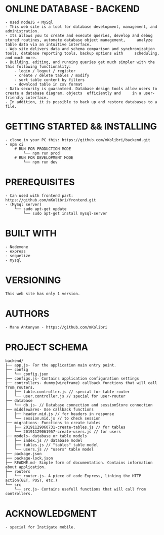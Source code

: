 # ONLINE DATABASE - BACKEND
    - Used nodeJS + MySql
    - This web site is a tool for database development, management, and administration.
    - Its allows you to create and execute queries, develop and debug stored routines, automate database object management,     analyze table data via an intuitive interface.
    - Web site delivers data and schema comparison and synchronization tools, database reporting tools, backup options with     scheduling, and much more.
    - Building, editing, and running queries get much simpler with the this following functionality:
        - login / logout / register
        - create / delete tables / modify
        - sort table content by filters
        - download table in csv format
    - Data security is guaranteed. Database design tools allow users to create a database diagram, objects  efficiently and     in a user-friendly interface.
    - In addition, it is possible to back up and restore databases to a file.

# GETTING STARTED && INSTALLING
    - clone in your PC this: https://github.com/mKolibri/backend.git
    - npm ci
        # RUN FOR PRODUCTION MODE
            └── npm run prod
        # RUN FOR DEVELOPMENT MODE
            └── npm run dev

# PREREQUISITES
    - Can used with frontend part: https://github.com/mKolibri/frontend.git
    - (MySql server)
        └── sudo apt-get update
            └── sudo apt-get install mysql-server

# BUILT WITH
    - Nodemone
    - express
    - sequelize
    - mysql

# VERSIONING
    This web site has only 1 version.

# AUTHORS
    - Mane Antonyan - https://github.com/mKolibri

# PROJECT SCHEMA
    backend/
    ├── app.js- For the application main entry point.
    ├── config
    │   └── config.json
    ├── configs.js- Contains application configuration settings
    ├── controllers- dummy(wireframe) callback functions that will call from routers.
    │   ├── table.controller.js // special for table-router
    │   └── user.controller.js // special for user-router
    ├── database
    │   └── db.js- // Database connection and sessionStore connection
    ├── middlewares- Use callback functions
    │   ├── header.mid.js // for headers in response
    │   └── session.mid.js // to check session
    ├── migrations- Functions to create tables
    │   ├── 20191129060731-create-tables.js // for tables
    │   └── 20191129061957-create-users.js // for users
    ├── models- database or table models
    │   ├── index.js // database model
    │   ├── tables.js // "tables" table model
    │   └── users.js // "users" table model
    ├── package.json
    ├── package-lock.json
    ├── README.md- Simple form of documentation. Contains information about application.
    ├── routers
    │   └── router.js- A piece of code Express, linking the HTTP action(GET, POST, etc.)
    └── src
        └── src.js- Contains usefull functions that will call from controllers.

# ACKNOWLEDGMENT
    - special for Instigate mobile.